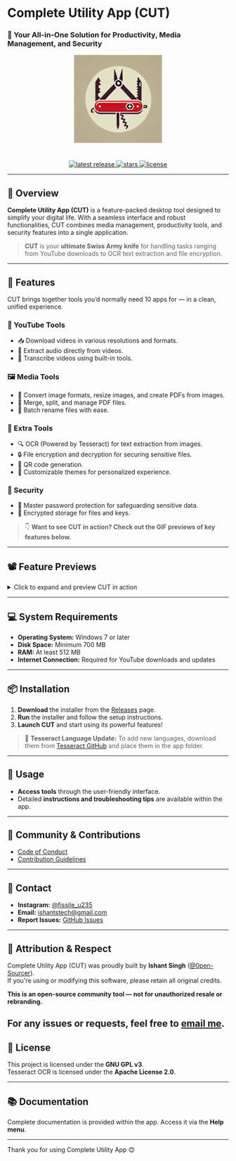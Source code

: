 #  Complete Utility App (CUT)
### 📌 Your All-in-One Solution for Productivity, Media Management, and Security

<div align="center">
  <img src="Assets/icon.png" alt="Complete Utility App Icon" width="200" style="margin-bottom: 20px;"/>
</div>

<br>

<div align="center">
  <a href="https://github.com/0pen-Sourcer/Complete-Utility-App/releases">
    <img src="https://img.shields.io/github/v/release/0pen-Sourcer/Complete-Utility-App?style=for-the-badge" alt=" latest release">
  </a>
  <a href="https://github.com/0pen-Sourcer/Complete-Utility-App/stargazers">
    <img src="https://img.shields.io/github/stars/0pen-Sourcer/Complete-Utility-App?style=for-the-badge" alt="stars">
  </a>
  <a href="https://github.com/0pen-Sourcer/Complete-Utility-App/blob/main/LICENSE">
    <img src="https://img.shields.io/github/license/0pen-Sourcer/Complete-Utility-App?style=for-the-badge" alt="license">
  </a>
</div>

---

## 📖 Overview
**Complete Utility App (CUT)** is a feature-packed desktop tool designed to simplify your digital life. With a seamless interface and robust functionalities, CUT combines media management, productivity tools, and security features into a single application.  

> **CUT** is your **ultimate Swiss Army knife** for handling tasks ranging from YouTube downloads to OCR text extraction and file encryption.  

---

## 🌟 Features
CUT brings together tools you’d normally need 10 apps for — in a clean, unified experience.

### 🔗 YouTube Tools
- 📥 Download videos in various resolutions and formats.
- 🎵 Extract audio directly from videos.
- 📄 Transcribe videos using built-in tools.

### 🖼️ Media Tools
- 📸 Convert image formats, resize images, and create PDFs from images.
- 📄 Merge, split, and manage PDF files.
- 🔄 Batch rename files with ease.

### 🧰 Extra Tools
- 🔍 OCR (Powered by Tesseract) for text extraction from images.
- 🔒 File encryption and decryption for securing sensitive files.
- 📲 QR code generation.
- 🎨 Customizable themes for personalized experience.

### 🔑 Security
- 🔐 Master password protection for safeguarding sensitive data.
- 📂 Encrypted storage for files and keys.

> 👇 **Want to see CUT in action? Check out the GIF previews of key features below.**

---

## 📽️ Feature Previews

<details>
  <summary>Click to expand and preview CUT in action</summary>


**🎨 Appearance Settings**  
<img src="Assets/gifs/Appearence-settings-overview.gif" alt="Appearance Settings" width="600"/>

**🎨 Custom Theme**  
<img src="Assets/gifs/custom-theme.gif" alt="Custom Theme" width="600"/>

**🧾 Themes Panel**  
<img src="Assets/gifs/themes.gif" alt="Themes" width="600"/>

**🎥 YouTube Tools**  
<img src="Assets/gifs/yt-tools.gif" alt="YouTube Tools" width="600"/>

**🧠 Download + Transcribe**  
<img src="Assets/gifs/download-and-transcribe.gif" alt="Download and Transcribe" width="600"/>

**⚙️ General Settings**  
<img src="Assets/gifs/General-settings.gif" alt="General Settings" width="600"/>

**🖼️ Image Converter**  
<img src="Assets/gifs/image-converter.gif" alt="Image Converter" width="600"/>

**🔠 OCR (Image to Text)**  
<img src="Assets/gifs/OCR.gif" alt="OCR" width="600"/>

**📄 PDF Merge**  
<img src="Assets/gifs/PDF-merge.gif" alt="PDF Merge" width="600"/>

**🧾 Rename PDFs**  
<img src="Assets/gifs/PDF-rename.gif" alt="PDF Rename" width="600"/>

**📲 QR Code Generator**  
<img src="Assets/gifs/QR-code.gif" alt="QR Code Generator" width="600"/>

**And many more features!

</details>

---

## 💻 System Requirements
- **Operating System:** Windows 7 or later  
- **Disk Space:** Minimum 700 MB  
- **RAM:** At least 512 MB  
- **Internet Connection:** Required for YouTube downloads and updates  

---

## 📦 Installation
1. **Download** the installer from the [Releases](https://github.com/0pen-sourcer/Complete-Utility-App/releases) page.  
2. **Run** the installer and follow the setup instructions.  
3. **Launch CUT** and start using its powerful features!  

> 📌 **Tesseract Language Update:** To add new languages, download them from [Tesseract GitHub](https://github.com/tesseract-ocr/tesseract) and place them in the app folder.

---

## 🚀 Usage
- **Access tools** through the user-friendly interface.  
- Detailed **instructions and troubleshooting tips** are available within the app.  

---

## 📌 Community & Contributions

- [Code of Conduct](./CODE_OF_CONDUCT.md)
- [Contribution Guidelines](./CONTRIBUTING.md)

---

## 📧 Contact
- **Instagram:** [@fissile_u235](https://www.instagram.com/fissile_u235)  
- **Email:** [ishantstech@gmail.com](mailto:ishantstech@gmail.com)  
- **Report Issues:** [GitHub Issues](https://github.com/0pen-sourcer/Complete-Utility-App/issues)  

---

## 🙏 Attribution & Respect

Complete Utility App (CUT) was proudly built by **Ishant Singh** ([@0pen-Sourcer](https://github.com/0pen-Sourcer)).  
If you're using or modifying this software, please retain all original credits.  

**This is an open-source community tool — not for unauthorized resale or rebranding.**

For any issues or requests, feel free to [email me](mailto:ishantstech@gmail.com).
---

## 📜 License
This project is licensed under the **GNU GPL v3**.  
Tesseract OCR is licensed under the **Apache License 2.0**.  

---

## 📚 Documentation
Complete documentation is provided within the app. Access it via the **Help menu**.

---

Thank you for using Complete Utility App 😊
